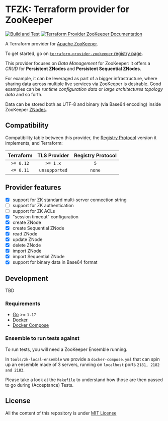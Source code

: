 # TFZK: Terraform provider for ZooKeeper

[![Build and Test](https://github.com/tfzk/terraform-provider-zookeeper/actions/workflows/build-test.yml/badge.svg)](https://github.com/tfzk/terraform-provider-zookeeper/actions/workflows/build-test.yml)
[![Terraform Provider ZooKeeper Documentation](https://img.shields.io/badge/terraform-%235835CC.svg?style=flat&logo=terraform&logoColor=white&label=docs&labelColor=305)](https://registry.terraform.io/providers/tfzk/zookeeper/latest/docs)

A Terraform provider for [Apache ZooKeeper](https://zookeeper.apache.org/).

To get started, go
on [`terraform-provider-zookeeper` registry page](https://registry.terraform.io/providers/tfzk/zookeeper).

This provider focuses on _Data Management_ for ZooKeeper:
it offers a _CRUD_ for **Persistent ZNodes** and **Persistent Sequential ZNodes**.

For example, it can be leveraged as part of a bigger infrastructure, where sharing data across multiple
live services via ZooKeeper is desirable. Good examples can be _runtime configuration data_ or
_large architectures topology data_ and so forth.

Data can be stored both as UTF-8 and binary (via Base64 encoding) inside ZooKeeper
[ZNodes](https://zookeeper.apache.org/doc/r3.1.2/zookeeperProgrammers.html#sc_zkDataModel_znodes).

## Compatibility

Compatibility table between this provider,
the [Registry Protocol](https://www.terraform.io/internals/provider-registry-protocol)
version it implements, and Terraform:

| Terraform | TLS Provider  | Registry Protocol |
|:---------:|:-------------:|:-----------------:|
| `>= 0.12` |   `>= 1.x`    |        `5`        |
| `<= 0.11` | `unsupported` |      `none`       |

## Provider features

* [x] support for ZK standard multi-server connection string
* [ ] support for ZK authentication
* [ ] support for ZK ACLs
* [x] "session timeout" configuration
* [x] create ZNode
* [x] create Sequential ZNode
* [x] read ZNode
* [x] update ZNode
* [x] delete ZNode
* [x] import ZNode
* [x] import Sequential ZNode
* [x] support for binary data in Base64 format

## Development

TBD

### Requirements

* [Go](https://go.dev/dl/) >= `1.17`
* [Docker](https://docs.docker.com/get-docker/)
* [Docker Compose](https://docs.docker.com/compose/install/)

### Ensemble to run tests against

To run tests, you will need a ZooKeeper Ensemble running.

In `tools/zk-local-ensemble` we provide a `docker-compose.yml` that can spin
up an ensemble made of 3 servers, running on `localhost` ports `2181, 2182 and 2183`.

Please take a look at the `Makefile` to understand how those are then passed to
go during (Acceptance) Tests.

## License

All the content of this repository is under [MIT License](./LICENSE)
